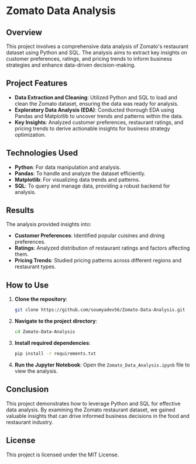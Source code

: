 # Zomato Data Analysis

## Overview

This project involves a comprehensive data analysis of Zomato's restaurant dataset using Python and SQL. The analysis aims to extract key insights on customer preferences, ratings, and pricing trends to inform business strategies and enhance data-driven decision-making.

## Project Features

- **Data Extraction and Cleaning**: Utilized Python and SQL to load and clean the Zomato dataset, ensuring the data was ready for analysis.
- **Exploratory Data Analysis (EDA)**: Conducted thorough EDA using Pandas and Matplotlib to uncover trends and patterns within the data.
- **Key Insights**: Analyzed customer preferences, restaurant ratings, and pricing trends to derive actionable insights for business strategy optimization.

## Technologies Used

- **Python**: For data manipulation and analysis.
- **Pandas**: To handle and analyze the dataset efficiently.
- **Matplotlib**: For visualizing data trends and patterns.
- **SQL**: To query and manage data, providing a robust backend for analysis.

## Results

The analysis provided insights into:

- **Customer Preferences**: Identified popular cuisines and dining preferences.
- **Ratings**: Analyzed distribution of restaurant ratings and factors affecting them.
- **Pricing Trends**: Studied pricing patterns across different regions and restaurant types.

## How to Use

1. **Clone the repository**: 
    ```bash
    git clone https://github.com/soumyadev56/Zomato-Data-Analysis.git
    ```
2. **Navigate to the project directory**:
    ```bash
    cd Zomato-Data-Analysis
    ```
3. **Install required dependencies**:
    ```bash
    pip install -r requirements.txt
    ```
4. **Run the Jupyter Notebook**:
    Open the `Zomato_Data_Analysis.ipynb` file to view the analysis.

## Conclusion

This project demonstrates how to leverage Python and SQL for effective data analysis. By examining the Zomato restaurant dataset, we gained valuable insights that can drive informed business decisions in the food and restaurant industry.

## License

This project is licensed under the MIT License.
